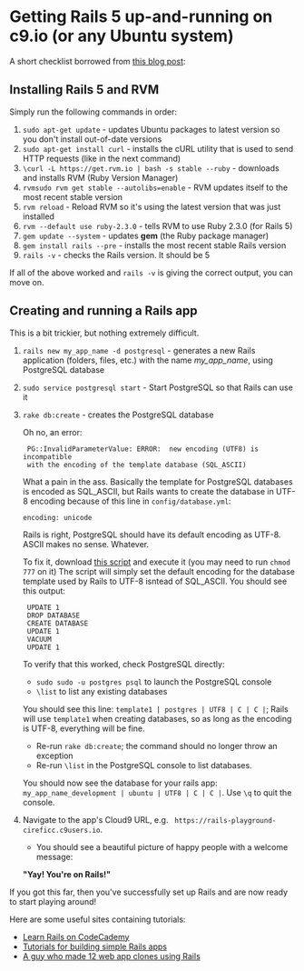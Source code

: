 # Getting Rails 5 up-and-running on c9.io (or any Ubuntu system)

A short checklist borrowed from [this blog post](http://railsapps.github.io/installrubyonrails-ubuntu.html):

## Installing Rails 5 and RVM

Simply run the following commands in order:

1. `sudo apt-get update` - updates Ubuntu packages to latest version so you don't install out-of-date versions
2. `sudo apt-get install curl` - installs the cURL utility that is used to send HTTP requests (like in the next command)
3. `\curl -L https://get.rvm.io | bash -s stable --ruby` - downloads and installs RVM (Ruby Version Manager)
4. `rvmsudo rvm get stable --autolibs=enable` - RVM updates itself to the most recent stable version
5. `rvm reload` - Reload RVM so it's using the latest version that was just installed
6. `rvm --default use ruby-2.3.0` - tells RVM to use Ruby 2.3.0 (for Rails 5)
7. `gem update --system` - updates **gem** (the Ruby package manager)
8. `gem install rails --pre` - installs the most recent stable Rails version
9. `rails -v` - checks the Rails version. It should be 5

If all of the above worked and `rails -v` is giving the correct output, you can move on.

## Creating and running a Rails app

This is a bit trickier, but nothing extremely difficult.

1. `rails new my_app_name -d postgresql` - generates a new Rails application (folders, files, etc.) with the name *my_app_name*, using PostgreSQL database
2. `sudo service postgresql start` - Start PostgreSQL so that Rails can use it
3. `rake db:create` - creates the PostgreSQL database

    Oh no, an error:
    
        PG::InvalidParameterValue: ERROR:  new encoding (UTF8) is incompatible
        with the encoding of the template database (SQL_ASCII)
        
    What a pain in the ass. Basically the template for PostgreSQL databases is encoded as SQL_ASCII, but Rails wants to create the
    database in UTF-8 encoding because of this line in `config/database.yml`:
    
    `encoding: unicode`
    
    Rails is right, PostgreSQL should have its default encoding as UTF-8. ASCII makes no sense. Whatever.
    
    To fix it, download [this script](https://gist.github.com/cireficc/1cf32a65f097e743a9c4) and execute it (you may need to run `chmod 777` on it)
    The script will simply set the default encoding for the database template used by Rails to UTF-8 isntead of SQL_ASCII.
    You should see this output:
    
        UPDATE 1
        DROP DATABASE
        CREATE DATABASE
        UPDATE 1
        VACUUM
        UPDATE 1
    
    To verify that this worked, check PostgreSQL directly:
    
    - `sudo sudo -u postgres psql` to launch the PostgreSQL console
    - `\list` to list any existing databases
    
    You should see this line: `template1 | postgres | UTF8 | C | C |`;
    Rails will use `template1` when creating databases, so as long as the encoding is UTF-8, everything will be fine.
    
    - Re-run `rake db:create`; the command should no longer throw an exception
    - Re-run `\list` in the PostgreSQL console to list databases.
    
    You should now see the database for your rails app: `my_app_name_development | ubuntu | UTF8 | C | C |`. Use `\q` to quit the console.

4. Navigate to the app's Cloud9 URL, e.g. ` https://rails-playground-cireficc.c9users.io`.
   - You should see a beautiful picture of happy people with a welcome message:

   **"Yay! You're on Rails!"**

If you got this far, then you've successfully set up Rails and are now ready to start playing around!

Here are some useful sites containing tutorials:

 - [Learn Rails on CodeCademy](https://www.codecademy.com/learn/learn-rails)
 - [Tutorials for building simple Rails apps](http://railsapps.github.io)
 - [A guy who made 12 web app clones using Rails](https://mackenziechild.me/12-in-12)